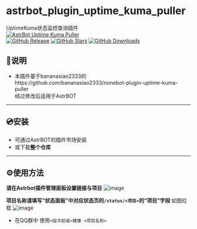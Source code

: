 # astrbot_plugin_uptime_kuma_puller
UptimeKuma状态监控查询插件<br>
[![AstrBot Uptime Kuma Puller](https://img.shields.io/badge/AstrBot_Uptime_Kuma_Puller-6ce197?style=for-the-badge&logo=github&logoColor=white)](https://github.com/HenryDu8133/astrbot_plugin_uptime_kuma_puller)<br>
[![GitHub Release](https://img.shields.io/badge/Plugin_v1.0-8a4cff?style=flat-square&logo=github)](https://github.com/HenryDu8133/astrbot_plugin_uptime_kuma_puller)
[![GitHub Stars](https://img.shields.io/github/stars/HenryDu8133/astrbot_plugin_uptime_kuma_puller?style=flat-square&logo=github&label=Stars&color=blue)](https://github.com/HenryDu8133/astrbot_plugin_uptime_kuma_puller)
[![GitHub Downloads](https://img.shields.io/github/downloads/HenryDu8133/astrbot_plugin_uptime_kuma_puller/latest/total?style=flat-square&label=Download%20Latest&color=green)](https://github.com/HenryDu8133/astrbot_plugin_uptime_kuma_puller/releases/latest)

## 📖说明
- 本插件基于bananaxiao2333的https://github.com/bananaxiao2333/nonebot-plugin-uptime-kuma-puller <br>
  经过修改后适用于AstrBOT

---
## 💿安装
 - 可通过AstrBOT的插件市场安装
 - 或下载**整个仓库**

---
## ⚙️使用方法

**请在Astrbot插件管理面板设置链接与项目**
![image](https://github.com/user-attachments/assets/97b34c5b-ab51-417c-a175-c8d1b6873205)

**项目名称请填写“状态面板”中对应状态页的`/status/<项目>`的“项目”字段** 如图红框
![image](https://github.com/user-attachments/assets/6f778f5a-63fb-4441-add8-b32b0eab4ed2)


- 在QQ群中 使用`<指令前缀>健康 <项目名称>`
